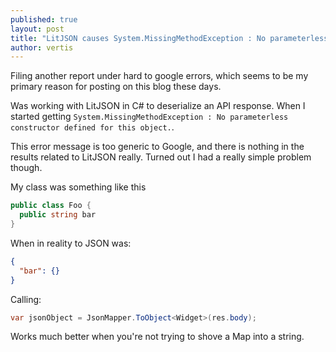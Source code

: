 ```yaml
---
published: true
layout: post
title: "LitJSON causes System.MissingMethodException : No parameterless constructor defined for this object."
author: vertis
---
```

Filing another report under hard to google errors, which seems to be my primary reason for posting on this blog these days.

Was working with LitJSON in C# to deserialize an API response. When I started getting `System.MissingMethodException : No parameterless constructor defined for this object.`.

This error message is too generic to Google, and there is nothing in the results related to LitJSON really. Turned out I had a really simple problem though.

My class was something like this

```c#
public class Foo {
  public string bar
} 
```

When in reality to JSON was:

```json
{
  "bar": {}
}
```

Calling:

```c#
var jsonObject = JsonMapper.ToObject<Widget>(res.body);
```

Works much better when you're not trying to shove a Map into a string.

